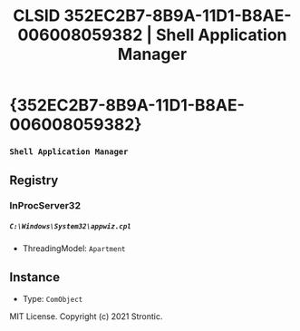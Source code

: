 ﻿---
title: "CLSID 352EC2B7-8B9A-11D1-B8AE-006008059382 | Shell Application Manager"
excerpt: What is COM-Object CLSID 352EC2B7-8B9A-11D1-B8AE-006008059382?
---

# {352EC2B7-8B9A-11D1-B8AE-006008059382}

### `Shell Application Manager`

## Registry


### InProcServer32

##### `C:\Windows\System32\appwiz.cpl`
* ThreadingModel: `Apartment`

## Instance

* Type: `ComObject`

MIT License. Copyright (c) 2021 Strontic.


